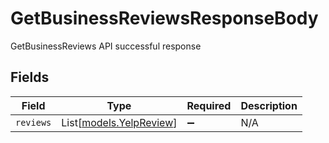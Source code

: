 # GetBusinessReviewsResponseBody

GetBusinessReviews API successful response


## Fields

| Field                                              | Type                                               | Required                                           | Description                                        |
| -------------------------------------------------- | -------------------------------------------------- | -------------------------------------------------- | -------------------------------------------------- |
| `reviews`                                          | List[[models.YelpReview](../models/yelpreview.md)] | :heavy_minus_sign:                                 | N/A                                                |